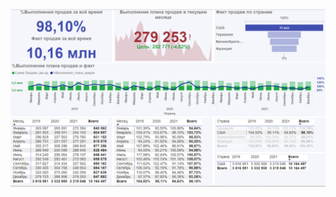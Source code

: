 <p align="center"><img src='https://github.com/Kholmogorovaaa/Kholmogorovaaa/blob/main/dashboards/dash_01.png?raw=true'></p>
